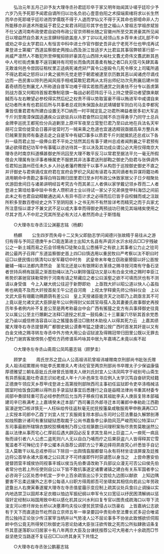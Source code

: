 <!-- { "loadSidebar": true } -->
　　弘治元年五月己卯予友大理寺丞孙君廷珍卒于家又明年始闻其讣嗟乎廷珍少予六岁乃先予死耶予闻君自谪所归以功名负初心壹意伯阳之术探端索绪将求以长生然而卒亦死耶嗟乎廷珍进而学儒既不得于人退而学仙又不得于天其命也邪噫命非人力所能移亦非道术所能延于君见之矣君讳珂廷珍其字也登之福山人曾祖志学祖彦斌皆不仕父遇河南布政使君自幼侍布政公官京师稍长随之官徽州所至交其贤豪其所见闻日以增益然自负甚大出言肆辩恒欲盖座人岁丁卯以礼经领山东乡荐辛未试礼部不中或劝之卒业太学君曰人有恒言中科中进士作官作御史吾非此宁老死不仕也甲戌再试果登进士第擢广西道监察御史两按山西及浙江皆适岁大比君监其事宿弊顿革行部一尚威严凛然人不敢犯所至伸冤抑除奸豪其在山西除大峪杜文翥尤奇伟文翥武断其邑中人号栏街虎集羣不逞羽翼持有司短长而鱼肉其善柔有触之者□兵刃弦弓矢肆其毒无敢谁何邑令尝因征租杖里正适病死诸虎舁尸寘令公座殴令几死令移文上司辄所遏不得达君闻之怒将以计禽之彼所先觉走愬于朝君被逮至京历数其恶以闻诸虎尽谪戍边而一邑民害以除列邑闻风摇手相戒莫敢犯君两从太将出师纪功次先荆襄后建州皆着奇绩而在荆襄尤人所称道自昔军功难于得实若胜而通赏之则勇怯不分专以首虏第则战方亟又何暇持首报君豫制皂旗一每战必躬莅阵后于马上持之使获功者望旗来献馘而与左右瞭望必参校得实然后纪之权贵不得以势取富豪不得以贿进军中咸谓自来纪功者所未有也君前后所与共事者总戎则朱保国永赵武靖辅督军则白司马圭李都宪秉皆信重君君有所建白设置无不□纳而一时平贼定乱之功君所裨益者居多初大军追千斤刘至南漳保国适遘疾众议欲驻兵以待君奋然曰见贼不杀岂得勇乎乃同守土总兵金牌李巡抚王都宪俭分兵追剿至上原坪军夜至立营堑巳君乃至曰此地在兵法名天牢胡可立营俭徙营会日暮非徙营时万一贼来乘之危道也宜速选精锐亟据高阜方整兵未巳贼果至我师有备遂击走之自是军中有疑□事多以质君千斤刘就擒凯还总戎以下各升一级而君止加一级俸众君不平处之恬然其后有事于建州总戎者闻荆襄之平君预有谋必欲得君纪功军中有事辄以咨访待其一言以决及其功成众谓公必大用仅得南京大理寺丞时南京科道横甚御史所讯囚至大理不敢平反习以常君至据法平允一毫无所假借会大理属有张评事者棰属吏不服摭其非法事君送刑部鞫之御史乃劾君与张俱调外任君知出潞州莅任未久乡人孙达者藩府教授干以事不从构怨于巡按御史御史不直之并讦御史与君俱谪戍宣府君在宣府会罗织之风起有诬君与其同谪者有异谋将籍功希进用朝命中贵勘之事得白特旨赐归田里君归至乡时布政公休致家居父子日夕相聚处优游田舍间日与诸弟讲明经旨考究古今而其弟三人者俱以家学戴记领乡荐而二人者登进士第珪给事中琰中书舍人瓒积进士业以待试一家父子兄弟俱登甲科海岱之间前此未之有也君自幼精敏通达闻人有异书百计求之必得而后巳皆手自校雠而或之注跋所积多至数百卷经史之外下至阴阳医卜之书无所不有然皆详考而精究之而于兵家尤所注意恒以谓才不兼文武不足以成大事幸而得御史两预战功巳微见其端绪矣使用之尽其才而人不中尼之究其所至必有大过人者然而命止于斯惜哉 

　　○大理寺左寺丞汪公渊墓志铭（杨麒） 

　　杨麒 
　　公生四岁而失母十二又失父即励志学问闻德兴张故精于易往从之游归有得与予同正德庚午乡□竟连第进士出知大名县有声调沂水沂水经兵□□宇残破公之一新土城而易之石会邻境有□徒聚众乱公悉捕平之有欲上其事者公力止之铨司疏公最丙子召拜广东道监察御史首上四□曰慎选用以重民牧曰严考察以汰不职曰时征□以便民情曰慎清勾以安军藉切中时务　武皇帝末年奄立窃政豪猾窟以奸公首按畿辅一绳以法都内肃然会　圣驾北还是以有银牌彩衣革绦之赐寻按河南有守备石坚者世持兵柄有跋扈之渐首劾绳以法乃以剿除强寇功又是以有白金文绮之赐时幸臣江彬势炽甚驰官挟勒常例于河南有请之帑藏应之者公曰溪壑之欲不可填而厌也有不测请以身受值　今上入継大统公往迎于新野即劝　上亟戮大奸以昭公道以快人心盖指彬也祸竟不及而大奸授首矣壬午公还自河南　上视太学释奠先师公侍紏仪会　上以文武大臣有翊戴功赐爵荫有差公曰　皇上天授诸臣能贪天之功耶乃上疏亟言其不可　上竟以是允诸文武大臣辞是年公以例得封父如其官母孺人及其妻姜氏故事御史再按历年多者例内补不复差公至是两考称最台中会广西有猺獞之变方有兵事择御史往竟又以属公公至主行鵰剿之法释□道授之机宜一鼓捣桑江十三寨巢穴尽斩其首余党悉定乃谕以威信修洛容县以治之猺獞各感泣□致材木助役人以得其死力云　上嘉其绩擢大理寺右寺丞提督两广都御史姚公谟奏岑猛之捷谓公按广西时首发其奸是以又有白金文绮之赐寻转左寺丞中外方倚大用公会诏狱波及得赐冠带归田里公既以无罪去乃杜门谢宾客居傍筑小墅检方药修谱系吟咏其中居九年嘉靖乙未竟以疾不起 

　　○大理寺左寺丞山斋周公凤鸣墓志铭（顾梦圭） 

　　顾梦圭 
　　周氏世苏之昆山人公高祖讳玑曾祖讳璩赠南京刑部尚书妣张氏赠夫人祖讳绍累赠尚书妣李氏累赠夫人考讳伦官至两京刑部尚书卒赠太子少保谥康僖厚德雅望三朝名臣妣丘氏继曾氏皆赠夫人继刘氏封宜人公讳凤鸣字于岐别号山斋生有异质髫齓能吐奇语志识如老成人年十六补邑庠生寻应例入太学沉笃自奋研究经籍正德庚午领应天乡荐甲戌登进士高第授刑部陜西司主事初任监狱即令吏卒涤梏械洁圄室时给饭食囚赖以得所且手录监狱事宜后悉踵行之自是益精法律尚书重其材委专阅部中奏牍轻重可否必经参酌然后允当丙子移疾归省其祖妣李夫人庚辰复除本部福建司辛巳秩满考上上嘉靖癸未迁本部广西司署员外郎寻迁本司署郎中奉勑赴江西勘宸濠逆党□核详慎无一人枉纵给传往返秋毫无扰抚按藩臬咸敬服焉甲申秩满再□□上实授本司郎中乙酉丁刘宜人忧丁亥服阕复除本部山东司时公莅法曹益久解棼剖滞如烛照数计诸司有重狱疑狱悉取裁于公尚书嘉鱼李公承勋风范严峻而知公特深以广东司事最剧所辖锦衣旗校狡横难制乃荐公往视篆数日间理积案殆尽贵势莫敢逞然公虽以法律从事而宅心仁厚前后遇大辟囚必反复求其生易州上巨盗二人一瘐死一病且殆而诬引者六人公虑二盗死则六人无以自白乃哺而疗之后果获盗六人皆得释其它雪冤滥者不可殚纪戊子李公擢本兵亟荐公调职方公于筹边择将夙夜究心纤悉皆手自记注人莫敢干以私总戎参将以下除目一出舆情翕服都督马永有将材坐诖误屏废及廷推边将公首举永诸大臣难之公曰其才不可终废即忤时获谴愿以身当之　上尝命惠安伯提督团营丰城侯协同视事丰城以侯当先伯奏请改勑下兵部议众漫无可否公曰侯先伯者常分也若上所任使则自公以下皆不敢抗事遂定诸曹诸镇之建白有关系军国者李公必咨询于公区处悉中机宜一岁中上百余疏皆出公手又尝绘九边图以献欲　上知边隅要害不忘柔远攘外之志李公每语人曰职方得周郎吾可坐啸矣其相信向若此公年劳政迹敻出人右庚寅春遂擢大理寺左寺丞值星霾示变应制上疏其议处兵食曰止调操以实内地选禁卫以固邦本足衣粮以恤边军振纪纲以申军令又曰宽征以纾民困清解纳以惩宿奸定经制以裕国用致中和以感化机其议兴水利曰复专官以图责成疏海口以导下流浚支河以修圩岸处长桥以决壅滞均夫役以便贫民禁侵占以饬豪右　上皆嘉纳公志欲有于天下而直道劲节屹然自立京师五年一审录要囚中贵衔命至法曹长贰多迎合唯诺而公独持正论张少传汪冢宰当柄并以气势凌人公不屈论事多不协坐此致憾欲侦伺瑕衅中伤公竟无所得癸巳秋御史冯恩论劾诸大臣张汪欲传致之死而公所拟肆赦诏条复忤其意遂落职以归居家十有八年两京大臣及台谏抚按荐公可大用者六十余疏而□节益坚绝交当路遂不复征召□□以终其身天下共惜之 

　　○大理寺右寺丞张公鹏墓志铭 

